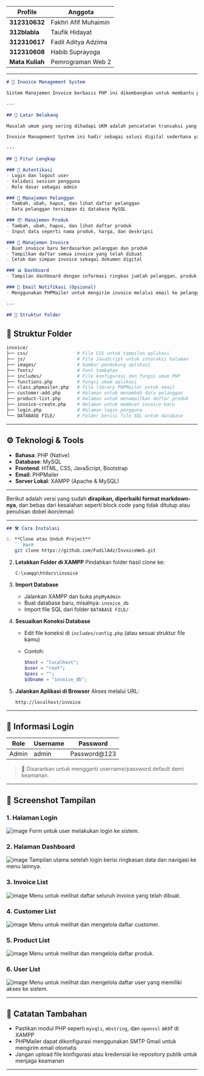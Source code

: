 
| Profile     | Anggota                     |
| --------- | ----------------------------- |
| **312310632** | Fakhri Afif Muhaimin      |
| **312blabla** | Taufik Hidayat            |
| **312310617** | Fadil Aditya Adzima       |
| **312310608** | Habib Suprayoga           |
| **Mata Kuliah** | Pemrograman Web 2       |

---

```markdown
# 💼 Invoice Management System

Sistem Manajemen Invoice berbasis PHP ini dikembangkan untuk membantu pelaku usaha kecil dan menengah (UKM) dalam mengelola transaksi, data pelanggan, produk, dan pembuatan invoice secara efisien. Aplikasi ini berjalan secara lokal menggunakan XAMPP dan didesain dengan struktur kode yang modular serta mudah dikembangkan.

---

## 🧠 Latar Belakang

Masalah umum yang sering dihadapi UKM adalah pencatatan transaksi yang masih dilakukan secara manual. Hal ini dapat menyebabkan kesalahan data, kehilangan catatan transaksi, serta ketidakteraturan dalam pengelolaan pelanggan dan produk.

Invoice Management System ini hadir sebagai solusi digital sederhana yang dapat digunakan secara offline untuk mencatat, menyimpan, dan mengelola semua proses transaksi penjualan dengan tampilan yang user-friendly.

---

## 🚀 Fitur Lengkap

### 🔐 Autentikasi
- Login dan logout user
- Validasi session pengguna
- Role dasar sebagai admin

### 👥 Manajemen Pelanggan
- Tambah, ubah, hapus, dan lihat daftar pelanggan
- Data pelanggan tersimpan di database MySQL

### 📦 Manajemen Produk
- Tambah, ubah, hapus, dan lihat daftar produk
- Input data seperti nama produk, harga, dan deskripsi

### 🧾 Manajemen Invoice
- Buat invoice baru berdasarkan pelanggan dan produk
- Tampilkan daftar semua invoice yang telah dibuat
- Cetak dan simpan invoice sebagai dokumen digital

### 📊 Dashboard
- Tampilan dashboard dengan informasi ringkas jumlah pelanggan, produk, dan invoice

### 📧 Email Notifikasi (Opsional)
- Menggunakan PHPMailer untuk mengirim invoice melalui email ke pelanggan

---

## 📁 Struktur Folder

```

## 📁 Struktur Folder

```bash
invoice/
├── css/                  # File CSS untuk tampilan aplikasi
├── js/                   # File JavaScript untuk interaksi halaman
├── images/               # Gambar pendukung aplikasi
├── fonts/                # Font tambahan
├── includes/             # File konfigurasi dan fungsi umum PHP
├── functions.php         # Fungsi umum aplikasi
├── class.phpmailer.php   # File library PHPMailer untuk email
├── customer-add.php      # Halaman untuk menambah data pelanggan
├── product-list.php      # Halaman untuk menampilkan daftar produk
├── invoice-create.php    # Halaman untuk membuat invoice baru
├── login.php             # Halaman login pengguna
└── DATABASE FILE/        # Folder berisi file SQL untuk database


````

---

## ⚙️ Teknologi & Tools

- **Bahasa**: PHP (Native)
- **Database**: MySQL
- **Frontend**: HTML, CSS, JavaScript, Bootstrap
- **Email**: PHPMailer
- **Server Lokal**: XAMPP (Apache & MySQL)

---

Berikut adalah versi yang sudah **dirapikan, diperbaiki format markdown-nya**, dan bebas dari kesalahan seperti block code yang tidak ditutup atau penulisan dobel ikon/email:

---

````markdown
## 🛠️ Cara Instalasi

1. **Clone atau Unduh Project**
   ```bash
   git clone https://github.com/FadilAdz/InvoiceWeb.git
````

2. **Letakkan Folder di XAMPP**
   Pindahkan folder hasil clone ke:

   ```
   C:\xampp\htdocs\invoice
   ```

3. **Import Database**

   * Jalankan XAMPP dan buka `phpMyAdmin`
   * Buat database baru, misalnya: `invoice_db`
   * Import file SQL dari folder `DATABASE FILE/`

4. **Sesuaikan Koneksi Database**

   * Edit file koneksi di `includes/config.php` (atau sesuai struktur file kamu)
   * Contoh:

     ```php
     $host = "localhost";
     $user = "root";
     $pass = "";
     $dbname = "invoice_db";
     ```

5. **Jalankan Aplikasi di Browser**
   Akses melalui URL:

   ```
   http://localhost/invoice
   ```

---

## 🔐 Informasi Login

| Role  | Username | Password      |
| ----- | -------- | ------------- |
| Admin | admin    | Password\@123 |

> 📌 Disarankan untuk mengganti username/password default demi keamanan.

---

## 📸 Screenshot Tampilan

### 1. Halaman Login
![image](invoice/login.png)
Form untuk user melakukan login ke sistem.

### 2. Halaman Dashboard
![image](invoice/dashbord.png)
Tampilan utama setelah login berisi ringkasan data dan navigasi ke menu lainnya.

### 3. Invoice List
![image](invoice/invoice.png)
Menu untuk melihat daftar seluruh invoice yang telah dibuat.

### 4. Customer List
![image](invoice/customer.png)
Menu untuk melihat dan mengelola daftar customer.

### 5. Product List
![image](invoice/produk.png)
Menu untuk melihat dan mengelola daftar produk.

### 6. User List
![image](invoice/user.png)
Menu untuk melihat dan mengelola daftar user yang memiliki akses ke sistem.

---

## 🧾 Catatan Tambahan

* Pastikan modul PHP seperti `mysqli`, `mbstring`, dan `openssl` aktif di XAMPP
* PHPMailer dapat dikonfigurasi menggunakan SMTP Gmail untuk mengirim email otomatis
* Jangan upload file konfigurasi atau kredensial ke repository publik untuk menjaga keamanan

---

